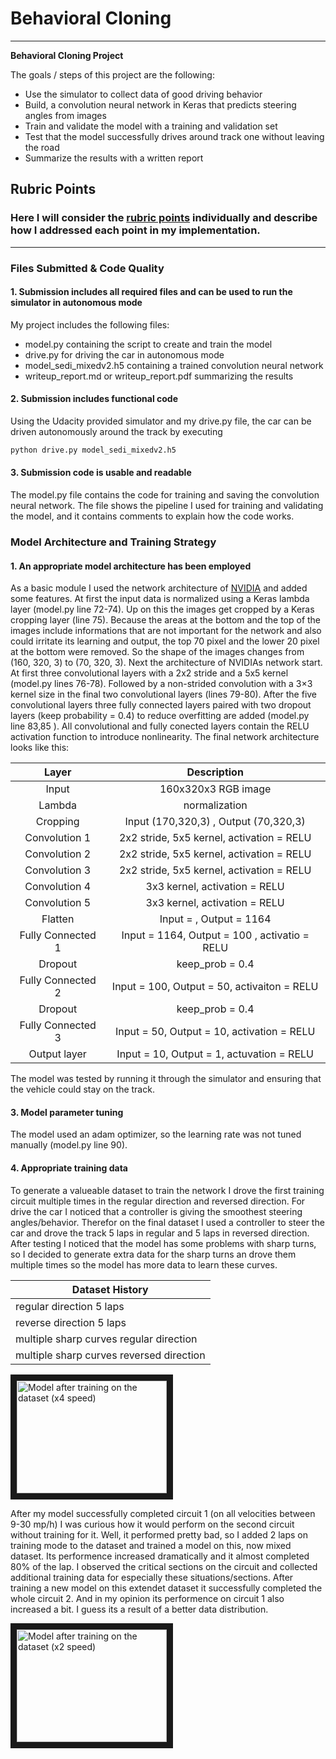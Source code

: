 # **Behavioral Cloning** 



---

**Behavioral Cloning Project**

The goals / steps of this project are the following:
* Use the simulator to collect data of good driving behavior
* Build, a convolution neural network in Keras that predicts steering angles from images
* Train and validate the model with a training and validation set
* Test that the model successfully drives around track one without leaving the road
* Summarize the results with a written report


[//]: # (Image References)

[image1]: ./Images/nvidia.png "nvidia"
[image2]: ./Images/mixedv2.png "model_sedi_mixedv2"
[image3]: ./Images/placeholder_small.png "Recovery Image"
[image4]: ./Images/placeholder_small.png "Recovery Image"
[image5]: ./Images/placeholder_small.png "Recovery Image"
[image6]: ./Images/placeholder_small.png "Normal Image"
[image7]: ./Images/placeholder_small.png "Flipped Image"

## Rubric Points
### Here I will consider the [rubric points](https://review.udacity.com/#!/rubrics/432/view) individually and describe how I addressed each point in my implementation.  

---
### Files Submitted & Code Quality

#### 1. Submission includes all required files and can be used to run the simulator in autonomous mode

My project includes the following files:
* model.py containing the script to create and train the model
* drive.py for driving the car in autonomous mode
* model_sedi_mixedv2.h5 containing a trained convolution neural network 
* writeup_report.md or writeup_report.pdf summarizing the results

#### 2. Submission includes functional code
Using the Udacity provided simulator and my drive.py file, the car can be driven autonomously around the track by executing 
```sh
python drive.py model_sedi_mixedv2.h5
```

#### 3. Submission code is usable and readable

The model.py file contains the code for training and saving the convolution neural network. The file shows the pipeline I used for training and validating the model, and it contains comments to explain how the code works.

### Model Architecture and Training Strategy

#### 1. An appropriate model architecture has been employed

As a basic module I used the network architecture of [NVIDIA](https://devblogs.nvidia.com/parallelforall/deep-learning-self-driving-cars/) and added some features. At first the input data is normalized using a Keras lambda layer (model.py line 72-74). Up on this the images get cropped by a Keras cropping layer (line 75). Because the areas at the bottom and the top of the images include informations that are not important for the network and also could irritate its learning and output, the top 70 pixel and the lower 20 pixel at the bottom were removed. So the shape of the images changes from (160, 320, 3) to (70, 320, 3). Next the architecture of NVIDIAs network start. At first three convolutional layers with a 2x2 stride and a 5x5 kernel (model.py lines 76-78). Followed by a non-strided convolution with a 3×3 kernel size in the final two convolutional layers (lines 79-80).
After the five convolutional layers three fully connected layers paired with two dropout layers (keep probability = 0.4) to reduce overfitting are added (model.py line 83,85 ). All convolutional and fully conected layers contain the RELU activation function to introduce nonlinearity. The final network architecture looks like this:


| Layer         		|     Description	        					    | 
| :---------------------: | :---------------------------------------------: | 
| Input         		| 160x320x3 RGB image   						    | 
| Lambda         		| normalization          					 	    | 
| Cropping         		| Input (170,320,3) , Output (70,320,3)			    | 
| Convolution 1     	| 2x2 stride, 5x5 kernel, activation = RELU    	    |
| Convolution 2			| 2x2 stride, 5x5 kernel, activation = RELU		    |
| Convolution 3	      	| 2x2 stride, 5x5 kernel, activation = RELU  	    |
| Convolution 4 	    | 3x3 kernel, activation = RELU                 	|
| Convolution 5    		| 3x3 kernel, activation = RELU		     		   	|
| Flatten    			| Input = , Output = 1164	                        |
| Fully Connected 1		| Input = 1164, Output = 100 , activatio = RELU 	|
| Dropout        		| keep_prob = 0.4						            |
| Fully Connected 2 		| Input = 100, Output = 50, activaiton = RELU	|
| Dropout        		| keep_prob = 0.4                   				|
| Fully Connected 3		| Input = 50, Output = 10, activation = RELU		|
| Output layer      		| Input = 10, Output = 1, actuvation = RELU	    |




The model was tested by running it through the simulator and ensuring that the vehicle could stay on the track.

#### 3. Model parameter tuning

The model used an adam optimizer, so the learning rate was not tuned manually (model.py line 90).

#### 4. Appropriate training data

To generate a valueable dataset to train the network I drove the first training circuit multiple times in the regular direction and reversed direction. For drive the car I noticed that a controller is giving the smoothest steering angles/behavior. Therefor on the final dataset I used a controller to steer the car and drove the track 5 laps in regular and 5 laps in reversed direction. After testing I noticed that the model has some problems with sharp turns, so I decided to generate extra data for the sharp turns an drove them multiple times so the model has more data to learn these curves. 

| Dataset History |
| ---   |
| regular direction   5 laps               |
| reverse direction   5 laps               |
| multiple sharp curves regular direction  |
| multiple sharp curves reversed direction |


<a href="https://www.youtube.com/watch?v=pIqWvn6jHCo
" target="_blank"><img src="https://www.youtube.com/watch?v=pIqWvn6jHCo.jpg" 
alt="Model after training on the dataset  (x4 speed)" width="240" height="180" border="10" /></a>

After my model successfully completed circuit 1 (on all velocities between 9-30 mp/h) I was curious how it would perform on the second circuit without training for it.
Well, it performed pretty bad, so I added 2 laps on training mode to the dataset and trained a model on this, now mixed dataset. 
Its performence increased dramatically and it almost completed 80% of the lap. I observed the critical sections on the circuit and collected additional training data for especially these situations/sections. After training a new model on this extendet dataset it successfully completed the whole circuit 2. And in my opinion its performence on circuit 1 also increased a bit. I guess its a result of a better data distribution.

<a href="https://www.youtube.com/watch?v=pzMp2ard7_I
" target="_blank"><img src="https://www.youtube.com/watch?v=pzMp2ard7_I" 
alt="Model after training on the dataset   (x2 speed)" width="240" height="180" border="10" /></a>


